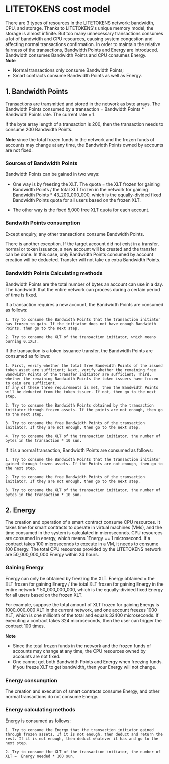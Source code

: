 # LITETOKENS cost model

There are 3 types of resources in the LITETOKENS network: bandwidth, CPU, and storage. Thanks to LITETOKENS's unique memory model, the storage is almost infinite. But too many unnecessary transactions consumes a lot of bandwidth and CPU resources, causing system congestion and affecting normal transactions confirmation. In order to maintain the relative fairness of the transactions, Bandwidth Points and Energy are introduced. Bandwidth consumes Bandwidth Points and CPU consumes Energy.   
**Note**

- Normal transactions only consume Bandwidth Points;
- Smart contracts consume Bandwidth Points as well as Energy.

## 1. Bandwidth Points

Transactions are transmitted and stored in the network as byte arrays. The Bandwidth Points consumed by a transaction = Bandwidth Points * Bandwidth Points rate. The current rate = 1.

If the byte array length of a transaction is 200, then the transaction needs to consume 200 Bandwidth Points.

**Note** since the total frozen funds in the network and the frozen funds of accounts may change at any time, the Bandwidth Points owned by accounts are not fixed.

### Sources of Bandwidth Points

Bandwidth Points can be gained in two ways:

- One way is by freezing the XLT. The quota = the XLT frozen for gaining Bandwidth Points / the total XLT frozen in the network for gaining Bandwidth Points * 43_200_000_000, which is the equally-divided fixed Bandwidth Points quota for all users based on the frozen XLT.

- The other way is the fixed 5,000 free XLT quota for each account.

### Bandwith Points consumption

Except enquiry, any other transactions consume Bandwidth Points.

There is another exception. If the target account did not exist in a transfer, normal or token issuance, a new account will be created and the transfer can be done. In this case, only Bandwidth Points consumed by account creation will be deducted. Transfer will not take up extra Bandwidth Points.

### Bandwidth Points Calculating methods

Bandwidth Points are the total number of bytes an account can use in a day. The bandwidth that the entire network can process during a certain period of time is fixed.

If a transaction requires a new account, the Bandwidth Points are consumed as follows:

    1. Try to consume the Bandwidth Points that the transaction initiator has frozen to gain. If the initiator does not have enough Bandwidth Points, then go to the next step.

    2. Try to consume the XLT of the transaction initiator, which means burning 0.1XLT.


If the transaction is a token issuance transfer, the Bandwidth Points are consumed as follows:

    1. First, verify whether the total free Bandwidth Points of the issued token asset are sufficient; Next, verify whether the remaining free Bandwidth Points of the transfer initiator are sufficient; Third, whether the remaining Bandwidth Points the token issuers have frozen to gain are sufficient.
    If any of these three requirements is met, then the Bandwidth Points will be deducted from the token issuer. If not, then go to the next step.

    2. Try to consume the Bandwidth Points obtained by the transaction initiator through frozen assets. If the points are not enough, then go to the next step.

    3. Try to consume the free Bandwidth Points of the transaction initiator. If they are not enough, then go to the next step.

    4. Try to consume the XLT of the transaction initiator, the number of bytes in the transaction * 10 sun.


If it is a normal transaction, Bandwidth Points are consumed as follows:

    1. Try to consume the Bandwidth Points that the transaction initiator gained through frozen assets. If the Points are not enough, then go to the next step.

    2. Try to consume the free Bandwidth Points of the transaction initiator. If they are not enough, then go to the next step.

    3. Try to consume the XLT of the transaction initiator, the number of bytes in the transaction * 10 sun.


## 2. Energy

The creation and operation of a smart contract consume CPU resources. It takes time for smart contracts to operate in virtual machines (VMs), and the time consumed in the system is calculated in microseconds. CPU resources are consumed in energy, which means 1Energy == 1 microsecond. If a contract takes 100 microseconds to execute in a VM, it needs to consume 100 Energy. The total CPU resources provided by the LITETOKENS network are 50_000_000_000 Energy within 24 hours.

### Gaining Energy

Energy can only be obtained by freezing the XLT. Energy obtained = the XLT frozen for gaining Energy / the total XLT frozen for gaining Energy in the entire network * 50_000_000_000, which is the equally-divided fixed Energy for all users based on the frozen XLT.

For example, suppose the total amount of XLT frozen for gaining Energy is 1000_000_000 XLT in the current network, and one account freezes 1000 XLT, which is one millionth of the total and equals 32400 microseconds. If executing a contract takes 324 microseconds, then the user can trigger the contract 100 times.

**Note**

- Since the total frozen funds in the network and the frozen funds of accounts may change at any time, the CPU resources owned by accounts are not fixed.
- One cannot get both Bandwidth Points and Energy when freezing funds. If you freeze XLT to get bandwidth, then your Energy will not change.

### Energy consumption

The creation and execution of smart contracts consume Energy, and other normal transactions do not consume Energy.

### Energy calculating methods

Energy is consumed as follows:

    1. Try to consume the Energy that the transaction initiator gained through frozen assets. If it is not enough, then deduct and return the rest. If it is not enough, then deduct whatever it has and go to the next step.

    2. Try to consume the XLT of the transaction initiator, the number of XLT =  Energy needed * 100 sun.

